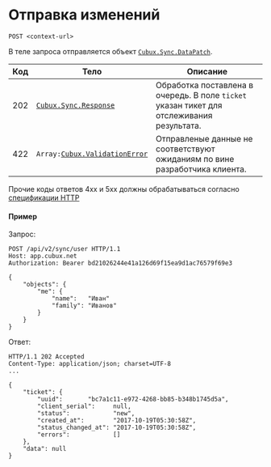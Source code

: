 Отправка изменений
==================

```
POST <context-url>
```

В теле запроса отправляется объект
[`Cubux.Sync.DataPatch`][Cubux.Sync.DataPatch].

Код | Тело | Описание
--- | ---- | --------
202 | [`Cubux.Sync.Response`][Cubux.Sync.Response] | Обработка поставлена в очередь. В поле `ticket` указан тикет для отслеживания результата.
422 | `Array:`[`Cubux.ValidationError`][Cubux.ValidationError] | Отправленые данные не соответствуют ожиданиям по вине разработчика клиента.

Прочие коды ответов 4xx и 5xx должны обрабатываться согласно
[спецификации HTTP][http]


#### Пример

Запрос:

    POST /api/v2/sync/user HTTP/1.1
    Host: app.cubux.net
    Authorization: Bearer bd21026244e41a126d69f15ea9d1ac76579f69e3

    {
        "objects": {
            "me": {
                "name":   "Иван"
                "family": "Иванов"
            }
        }
    }

Ответ:

    HTTP/1.1 202 Accepted
    Content-Type: application/json; charset=UTF-8
    ...

    {
        "ticket": {
            "uuid":       "bc7a1c11-e972-4268-bb85-b348b1745d5a",
            "client_serial":     null,
            "status":            "new",
            "created_at":        "2017-10-19T05:30:58Z",
            "status_changed_at": "2017-10-19T05:30:58Z",
            "errors":            []
        },
        "data": null
    }


[Cubux.Sync.DataPatch]: ../../type/sync/data-patch.md
[Cubux.Sync.Response]: ../../type/sync/response.md
[Cubux.ValidationError]: ../../type/validation-error.md
[http]: https://tools.ietf.org/html/rfc7231
